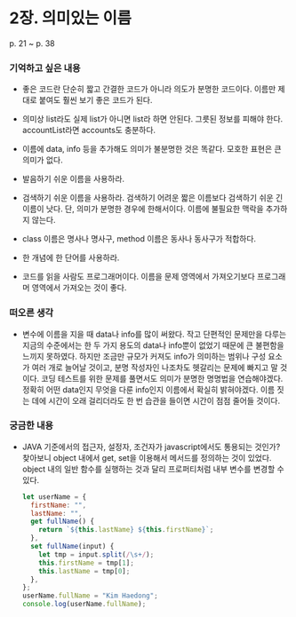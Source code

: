 # 2장. 의미있는 이름

p. 21 ~ p. 38

### 기억하고 싶은 내용

- 좋은 코드란 단순히 짧고 간결한 코드가 아니라 의도가 분명한 코드이다. 이름만 제대로 붙여도 훨씬 보기 좋은 코드가 된다.

- 의미상 list라도 실제 list가 아니면 list라 하면 안된다. 그릇된 정보를 피해야 한다. accountList라면 accounts도 충분하다.

- 이름에 data, info 등을 추가해도 의미가 불분명한 것은 똑같다. 모호한 표현은 큰 의미가 없다.

- 발음하기 쉬운 이름을 사용하라.

- 검색하기 쉬운 이름을 사용하라. 검색하기 어려운 짧은 이름보다 검색하기 쉬운 긴 이름이 낫다. 단, 의미가 분명한 경우에 한해서이다. 이름에 불필요한 맥락을 추가하지 않는다.

- class 이름은 명사나 명사구, method 이름은 동사나 동사구가 적합하다.

- 한 개념에 한 단어를 사용하라.

- 코드를 읽을 사람도 프로그래머이다. 이름을 문제 영역에서 가져오기보다 프로그래머 영역에서 가져오는 것이 좋다.

### 떠오른 생각

- 변수에 이름을 지을 때 data나 info를 많이 써왔다. 작고 단편적인 문제만을 다루는 지금의 수준에서는 한 두 가지 용도의 data나 info뿐이 없었기 때문에 큰 불편함을 느끼지 못하였다. 하지만 조금만 규모가 커져도 info가 의미하는 범위나 구성 요소가 여러 개로 늘어날 것이고, 분명 작성자인 나조차도 헷갈리는 문제에 빠지고 말 것이다. 코딩 테스트를 위한 문제를 풀면서도 의미가 분명한 명명법을 연습해야겠다. 정확히 어떤 data인지 무엇을 다룬 info인지 이름에서 확실히 밝혀야겠다. 이름 짓는 데에 시간이 오래 걸리더라도 한 번 습관을 들이면 시간이 점점 줄어들 것이다.

### 궁금한 내용

- JAVA 기준에서의 접근자, 설정자, 조건자가 javascript에서도 통용되는 것인가? 찾아보니 object 내에서 get, set을 이용해서 메서드를 정의하는 것이 있었다. object 내의 일반 함수를 실행하는 것과 달리 프로퍼티처럼 내부 변수를 변경할 수 있다.

  ```javascript
  let userName = {
    firstName: "",
    lastName: "",
    get fullName() {
      return `${this.lastName} ${this.firstName}`;
    },
    set fullName(input) {
      let tmp = input.split(/\s+/);
      this.firstName = tmp[1];
      this.lastName = tmp[0];
    },
  };
  userName.fullName = "Kim Haedong";
  console.log(userName.fullName);
  ```

<br><br>
